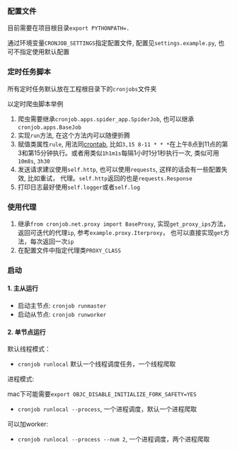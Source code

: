 ### 配置文件

目前需要在项目根目录`export PYTHONPATH=.`

通过环境变量`CRONJOB_SETTINGS`指定配置文件, 配置见`settings.example.py`, 也可不指定使用默认配置

### 定时任务脚本

所有定时任务默认放在工程根目录下的`cronjobs`文件夹


以定时爬虫脚本举例

1. 爬虫需要继承`cronjob.apps.spider_app.SpiderJob`, 也可以继承`cronjob.apps.BaseJob`
2. 实现`run`方法, 在这个方法内可以随便折腾
3. 赋值类属性`rule`, 用法同[crontab](https://en.wikipedia.org/wiki/Cron), 比如`3,15 8-11 * * *`在上午8点到11点的第3和第15分钟执行。或者用类似`1h1m1s`每隔1小时1分1秒执行一次, 类似可用`10m8s`, `3h30`
3. 发送请求建议使用`self.http`, 也可以使用`requests`, 这样的话会有一些配置失效, 比如重试， 代理。`self.http`返回的也是`requests.Response`
2. 打印日志最好使用`self.logger`或者`self.log`

### 使用代理

1. 继承`from cronjob.net.proxy import BaseProxy`, 实现`get_proxy_ips`方法，返回可迭代的代理`ip`, 参考`example.proxy.Iterproxy`， 也可以直接实现`get`方法，每次返回一次`ip`
2. 在配置文件中指定代理类`PROXY_CLASS`


### 启动

#### 1. 主从运行

* 启动主节点: `cronjob runmaster`
* 启动从节点: `cronjob runworker`

#### 2. 单节点运行

默认线程模式：

* `cronjob runlocal`  默认一个线程调度任务，一个线程爬取


进程模式:

mac下可能需要`export OBJC_DISABLE_INITIALIZE_FORK_SAFETY=YES`

* `cronjob runlocal --process`, 一个进程调度，默认一个进程爬取

可以加worker:

* `cronjob runlocal --process --num 2`, 一个进程调度，两个进程爬取
